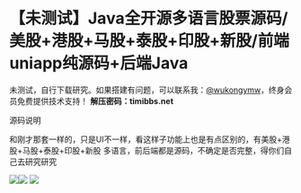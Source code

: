 # 【未测试】Java全开源多语言股票源码/美股+港股+马股+泰股+印股+新股/前端uniapp纯源码+后端Java

未测试，自行下载研究。如果搭建有问题，可以联系我：[@wukongymw](http://t.me/wukongymw)，终身会员免费提供技术支持！
**解压密码：timibbs.net**

源码说明

和刚才那套一样的，只是UI不一样，看这样子功能上也是有点区别的，有美股+港股+马股+泰股+印股+新股
多语言，前后端都是源码，不确定是否完整，得你们自己去研究研究

[![](https://wukongymw.com/wp-content/uploads/2024/09/d92c93c7344a707.png)](https://wukongymw.com/wp-content/uploads/2024/09/d92c93c7344a707.png)[![](https://wukongymw.com/wp-content/uploads/2024/09/00354235c5addc9.png)](https://wukongymw.com/wp-content/uploads/2024/09/00354235c5addc9.png)
[![](https://wukongymw.com/wp-content/uploads/2024/09/9bf1a088336f410.png)](https://wukongymw.com/wp-content/uploads/2024/09/9bf1a088336f410.png)